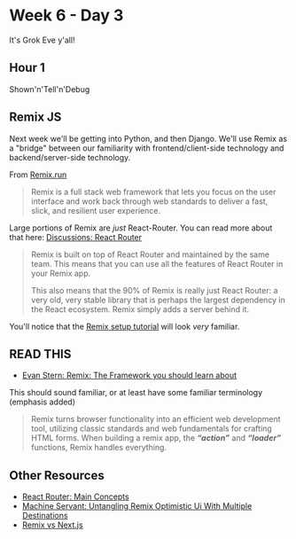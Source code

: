 # Week 6 - Day 3

It's Grok Eve y'all!

## Hour 1

Shown'n'Tell'n'Debug

## Remix JS

Next week we'll be getting into Python, and then Django. We'll use Remix as a "bridge" between our familiarity with frontend/client-side technology and backend/server-side technology.

From [Remix.run](https://remix.run)

> Remix is a full stack web framework that lets you focus on the user interface and work back through web standards to deliver a fast, slick, and resilient user experience.

Large portions of Remix are _just_ React-Router. You can read more about that here: [Discussions: React Router](https://remix.run/docs/en/main/discussion/react-router)

> Remix is built on top of React Router and maintained by the same team. This means that you can use all the features of React Router in your Remix app.
>
> This also means that the 90% of Remix is really just React Router: a very old, very stable library that is perhaps the largest dependency in the React ecosystem. Remix simply adds a server behind it.

You'll notice that the [Remix setup tutorial](https://remix.run/docs/en/main/start/tutorial) will look _very_ familiar.

## READ THIS

* [Evan Stern: Remix: The Framework you should learn about](https://medium.com/@evanstern_94664/remix-the-framework-you-should-learn-about-928d4060e8ad)

This should sound familiar, or at least have some familiar terminology (emphasis added)

> Remix turns browser functionality into an efficient web development tool, utilizing classic standards and web fundamentals for crafting HTML forms. When building a remix app, the ***“action”*** and ***“loader”*** functions, Remix handles everything.

## Other Resources

* [React Router: Main Concepts](https://reactrouter.com/en/main/start/concepts)
* [Machine Servant: Untangling Remix Optimistic Ui With Multiple Destinations](https://machineservant.com/blog/2022-11-12-remix-optimistic-with-ui-multiple-destinations/)
* [Remix vs Next.js](https://remix.run/blog/remix-vs-next)